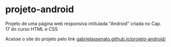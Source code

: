 # projeto-android
Projeto de uma página web responsiva intitulada "Android" criada no Cap. 17 do curso HTML e CSS

Acesse o site do projeto pelo link <a href="https://gabrielassenato.github.io/projeto-android/" target="_blank"> gabrielassenato.github.io/projeto-android/</a>
